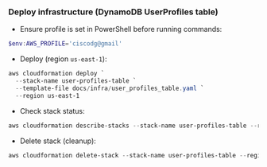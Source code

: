 ﻿### Deploy infrastructure (DynamoDB UserProfiles table)

- Ensure profile is set in PowerShell before running commands:

```powershell
$env:AWS_PROFILE='ciscodg@gmail'
```

- Deploy (region `us-east-1`):

```powershell
aws cloudformation deploy `
  --stack-name user-profiles-table `
  --template-file docs/infra/user_profiles_table.yaml `
  --region us-east-1
```

- Check stack status:

```powershell
aws cloudformation describe-stacks --stack-name user-profiles-table --region us-east-1
```

- Delete stack (cleanup):

```powershell
aws cloudformation delete-stack --stack-name user-profiles-table --region us-east-1
```
